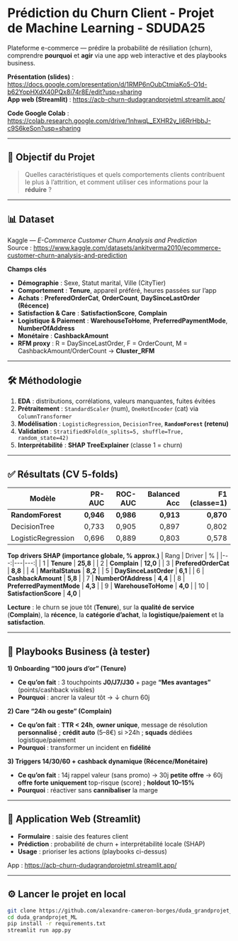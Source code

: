 # Prédiction du Churn Client - Projet de Machine Learning - SDUDA25
Plateforme e-commerce — prédire la probabilité de résiliation (churn), comprendre **pourquoi** et **agir** via une app web interactive et des playbooks business.

**Présentation (slides)** : https://docs.google.com/presentation/d/1RMP6nOubCtmiaKo5-O1d-b62YopHXdX40PQx8i74r8E/edit?usp=sharing  
**App web (Streamlit)** : https://acb-churn-dudagrandprojetml.streamlit.app/

**Code Google Colab** : https://colab.research.google.com/drive/1nhwqL_EXHR2y_li6RrHbbJ-c9S6keSon?usp=sharing

---

## 🎯 Objectif du Projet
> Quelles caractéristiques et quels comportements clients contribuent le plus à l’attrition, et comment utiliser ces informations pour la **réduire** ?

---

## 📊 Dataset
Kaggle — *E-Commerce Customer Churn Analysis and Prediction*  
Source : https://www.kaggle.com/datasets/ankitverma2010/ecommerce-customer-churn-analysis-and-prediction

**Champs clés**
- **Démographie** : Sexe, Statut marital, Ville (CityTier)
- **Comportement** : **Tenure**, appareil préféré, heures passées sur l’app
- **Achats** : **PreferedOrderCat**, **OrderCount**, **DaySinceLastOrder (Récence)**
- **Satisfaction & Care** : **SatisfactionScore**, **Complain**
- **Logistique & Paiement** : **WarehouseToHome**, **PreferredPaymentMode**, **NumberOfAddress**
- **Monétaire** : **CashbackAmount**
- **RFM proxy** : R = DaySinceLastOrder, F = OrderCount, M = CashbackAmount/OrderCount → **Cluster_RFM**

---

## 🛠️ Méthodologie
1. **EDA** : distributions, corrélations, valeurs manquantes, fuites évitées  
2. **Prétraitement** : `StandardScaler` (num), `OneHotEncoder` (cat) via `ColumnTransformer`  
3. **Modélisation** : `LogisticRegression`, `DecisionTree`, **`RandomForest` (retenu)**  
4. **Validation** : `StratifiedKFold(n_splits=5, shuffle=True, random_state=42)`  
5. **Interprétabilité** : **SHAP TreeExplainer** (classe 1 = churn)

---

## ✅ Résultats (CV 5-folds)
| Modèle | PR-AUC | ROC-AUC | Balanced Acc | F1 (classe=1) |
|---|---:|---:|---:|---:|
| **RandomForest** | **0,946** | **0,986** | **0,913** | **0,870** |
| DecisionTree | 0,733 | 0,905 | 0,897 | 0,802 |
| LogisticRegression | 0,696 | 0,889 | 0,803 | 0,578 |

**Top drivers SHAP (importance globale, % approx.)**
| Rang | Driver | % |
|---:|---|---:|
| 1 | **Tenure** | **25,8** |
| 2 | **Complain** | **12,0** |
| 3 | **PreferedOrderCat** | **8,8** |
| 4 | **MaritalStatus** | **8,2** |
| 5 | **DaySinceLastOrder** | **6,1** |
| 6 | **CashbackAmount** | **5,8** |
| 7 | **NumberOfAddress** | **4,4** |
| 8 | **PreferredPaymentMode** | **4,3** |
| 9 | **WarehouseToHome** | **4,0** |
| 10 | **SatisfactionScore** | **4,0** |

**Lecture** : le churn se joue tôt (**Tenure**), sur la **qualité de service** (**Complain**), la **récence**, la **catégorie d’achat**, la **logistique/paiement** et la **satisfaction**.

---

## 🧭 Playbooks Business (à tester)
**1) Onboarding “100 jours d’or” (Tenure)**  
- **Ce qu’on fait** : 3 touchpoints **J0/J7/J30** + page **“Mes avantages”** (points/cashback visibles)  
- **Pourquoi** : ancrer la valeur tôt → ↓ churn 60j  

**2) Care “24h ou geste” (Complain)**  
- **Ce qu’on fait** : **TTR < 24h**, **owner unique**, message de résolution **personnalisé** ; **crédit auto** (5–8€) si >24h ; **squads** dédiées logistique/paiement  
- **Pourquoi** : transformer un incident en **fidélité**  

**3) Triggers 14/30/60 + cashback dynamique (Récence/Monétaire)**  
- **Ce qu’on fait** : 14j rappel valeur (sans promo) → 30j **petite offre** → 60j **offre forte** **uniquement** top-risque (score) ; **holdout 10–15%**  
- **Pourquoi** : réactiver sans **cannibaliser** la marge  


---

## 🚀 Application Web (Streamlit)
- **Formulaire** : saisie des features client  
- **Prédiction** : probabilité de churn + interprétabilité locale (SHAP)  
- **Usage** : prioriser les actions (playbooks ci-dessus)

App : https://acb-churn-dudagrandprojetml.streamlit.app/

---

## ⚙️ Lancer le projet en local
```bash
git clone https://github.com/alexandre-cameron-borges/duda_grandprojet_ML.git
cd duda_grandprojet_ML
pip install -r requirements.txt
streamlit run app.py
